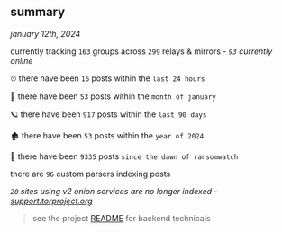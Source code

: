 
## summary
_january 12th, 2024_

currently tracking `163` groups across `299` relays & mirrors - _`93` currently online_

⏲ there have been `16` posts within the `last 24 hours`

🦈 there have been `53` posts within the `month of january`

🪐 there have been `917` posts within the `last 90 days`

🏚 there have been `53` posts within the `year of 2024`

🦕 there have been `9335` posts `since the dawn of ransomwatch`

there are `96` custom parsers indexing posts

_`20` sites using v2 onion services are no longer indexed - [support.torproject.org](https://support.torproject.org/onionservices/v2-deprecation/)_

> see the project [README](https://github.com/joshhighet/ransomwatch#ransomwatch--) for backend technicals
